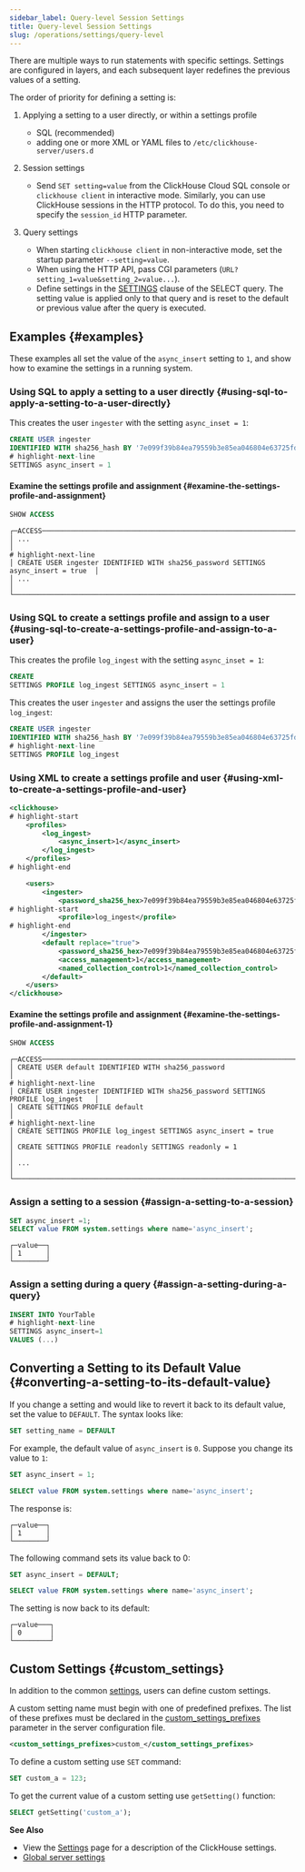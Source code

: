 ```yaml
---
sidebar_label: Query-level Session Settings
title: Query-level Session Settings
slug: /operations/settings/query-level
---
```


There are multiple ways to run statements with specific settings.
Settings are configured in layers, and each subsequent layer redefines the previous values of a setting.

The order of priority for defining a setting is:

1. Applying a setting to a user directly, or within a settings profile

    - SQL (recommended)
    - adding one or more XML or YAML files to `/etc/clickhouse-server/users.d`

2. Session settings

    - Send `SET setting=value` from the ClickHouse Cloud SQL console or
    `clickhouse client` in interactive mode. Similarly, you can use ClickHouse
    sessions in the HTTP protocol. To do this, you need to specify the
    `session_id` HTTP parameter.

3. Query settings

    - When starting `clickhouse client` in non-interactive mode, set the startup
    parameter `--setting=value`.
    - When using the HTTP API, pass CGI parameters (`URL?setting_1=value&setting_2=value...`).
    - Define settings in the
    [SETTINGS](../../sql-reference/statements/select/index.md#settings-in-select-query)
    clause of the SELECT query. The setting value is applied only to that query
    and is reset to the default or previous value after the query is executed.

## Examples {#examples}

These examples all set the value of the `async_insert` setting to `1`, and
show how to examine the settings in a running system.

### Using SQL to apply a setting to a user directly {#using-sql-to-apply-a-setting-to-a-user-directly}

This creates the user `ingester` with the setting `async_inset = 1`:

```sql
CREATE USER ingester
IDENTIFIED WITH sha256_hash BY '7e099f39b84ea79559b3e85ea046804e63725fd1f46b37f281276aae20f86dc3'
# highlight-next-line
SETTINGS async_insert = 1
```

#### Examine the settings profile and assignment {#examine-the-settings-profile-and-assignment}

```sql
SHOW ACCESS
```

```response
┌─ACCESS─────────────────────────────────────────────────────────────────────────────┐
│ ...                                                                                │
# highlight-next-line
│ CREATE USER ingester IDENTIFIED WITH sha256_password SETTINGS async_insert = true  │
│ ...                                                                                │
└────────────────────────────────────────────────────────────────────────────────────┘
```
### Using SQL to create a settings profile and assign to a user {#using-sql-to-create-a-settings-profile-and-assign-to-a-user}

This creates the profile `log_ingest` with the setting `async_inset = 1`:

```sql
CREATE
SETTINGS PROFILE log_ingest SETTINGS async_insert = 1
```

This creates the user `ingester` and assigns the user the settings profile `log_ingest`:

```sql
CREATE USER ingester
IDENTIFIED WITH sha256_hash BY '7e099f39b84ea79559b3e85ea046804e63725fd1f46b37f281276aae20f86dc3'
# highlight-next-line
SETTINGS PROFILE log_ingest
```


### Using XML to create a settings profile and user {#using-xml-to-create-a-settings-profile-and-user}

```xml title=/etc/clickhouse-server/users.d/users.xml
<clickhouse>
# highlight-start
    <profiles>
        <log_ingest>
            <async_insert>1</async_insert>
        </log_ingest>
    </profiles>
# highlight-end

    <users>
        <ingester>
            <password_sha256_hex>7e099f39b84ea79559b3e85ea046804e63725fd1f46b37f281276aae20f86dc3</password_sha256_hex>
# highlight-start
            <profile>log_ingest</profile>
# highlight-end
        </ingester>
        <default replace="true">
            <password_sha256_hex>7e099f39b84ea79559b3e85ea046804e63725fd1f46b37f281276aae20f86dc3</password_sha256_hex>
            <access_management>1</access_management>
            <named_collection_control>1</named_collection_control>
        </default>
    </users>
</clickhouse>
```

#### Examine the settings profile and assignment {#examine-the-settings-profile-and-assignment-1}

```sql
SHOW ACCESS
```

```response
┌─ACCESS─────────────────────────────────────────────────────────────────────────────┐
│ CREATE USER default IDENTIFIED WITH sha256_password                                │
# highlight-next-line
│ CREATE USER ingester IDENTIFIED WITH sha256_password SETTINGS PROFILE log_ingest   │
│ CREATE SETTINGS PROFILE default                                                    │
# highlight-next-line
│ CREATE SETTINGS PROFILE log_ingest SETTINGS async_insert = true                    │
│ CREATE SETTINGS PROFILE readonly SETTINGS readonly = 1                             │
│ ...                                                                                │
└────────────────────────────────────────────────────────────────────────────────────┘
```

### Assign a setting to a session {#assign-a-setting-to-a-session}

```sql
SET async_insert =1;
SELECT value FROM system.settings where name='async_insert';
```

```response
┌─value──┐
│ 1      │
└────────┘
```

### Assign a setting during a query {#assign-a-setting-during-a-query}

```sql
INSERT INTO YourTable
# highlight-next-line
SETTINGS async_insert=1
VALUES (...)
```


## Converting a Setting to its Default Value {#converting-a-setting-to-its-default-value}

If you change a setting and would like to revert it back to its default value, set the value to `DEFAULT`. The syntax looks like:

```sql
SET setting_name = DEFAULT
```

For example, the default value of `async_insert` is `0`. Suppose you change its value to `1`:

```sql
SET async_insert = 1;

SELECT value FROM system.settings where name='async_insert';
```

The response is:

```response
┌─value──┐
│ 1      │
└────────┘
```

The following command sets its value back to 0:

```sql
SET async_insert = DEFAULT;

SELECT value FROM system.settings where name='async_insert';
```

The setting is now back to its default:

```response
┌─value───┐
│ 0       │
└─────────┘
```

## Custom Settings {#custom_settings}

In addition to the common [settings](../../operations/settings/settings.md), users can define custom settings.

A custom setting name must begin with one of predefined prefixes. The list of these prefixes must be declared in the [custom_settings_prefixes](../../operations/server-configuration-parameters/settings.md#custom_settings_prefixes) parameter in the server configuration file.

```xml
<custom_settings_prefixes>custom_</custom_settings_prefixes>
```

To define a custom setting use `SET` command:

```sql
SET custom_a = 123;
```

To get the current value of a custom setting use `getSetting()` function:

```sql
SELECT getSetting('custom_a');
```

**See Also**

- View the [Settings](./settings.md) page for a description of the ClickHouse settings.
- [Global server settings](../../operations/server-configuration-parameters/settings.md)
